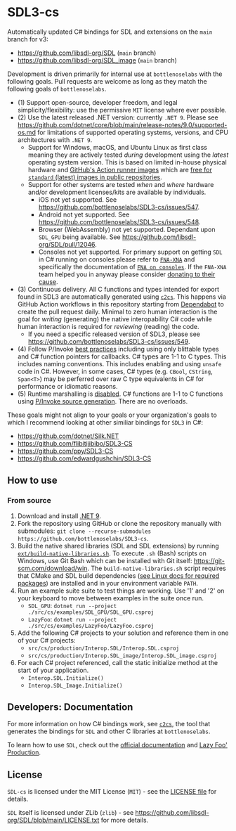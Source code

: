 # SDL3-cs

Automatically updated C# bindings for SDL and extensions on the `main` branch for v3:

-  https://github.com/libsdl-org/SDL (`main` branch)
-  https://github.com/libsdl-org/SDL_image (`main` branch)

Development is driven primarily for internal use at `bottlenoselabs` with the following goals. Pull requests are welcome as long as they match the following goals of `bottlenoselabs`.

- (1) Support open-source, developer freedom, and legal simplicity/flexibility: use the permissive  `MIT` license where ever possible.
- (2) Use the latest released .NET version: currently `.NET 9`. Please see https://github.com/dotnet/core/blob/main/release-notes/9.0/supported-os.md for limitations of supported operating systems, versions, and CPU architectures with `.NET 9`.
  - Support for Windows, macOS, and Ubuntu Linux as first class meaning they are actively tested *during* development using the *latest* operating system version. This is based on limited in-house physical hardware and [GitHub's Action runner images](https://github.com/actions/runner-images) which are [free for `standard` (latest) images in public repositories](https://docs.github.com/en/billing/managing-billing-for-your-products/managing-billing-for-github-actions/.about-billing-for-github-actions).
  - Support for other systems are tested *when* and *where* hardware and/or development licenses/kits are available by individuals.
    - iOS not yet supported. See https://github.com/bottlenoselabs/SDL3-cs/issues/547.
    - Android not yet supported. See https://github.com/bottlenoselabs/SDL3-cs/issues/548.
    - Browser (WebAssembly) not yet supported. Dependant upon `SDL_GPU` being available. See https://github.com/libsdl-org/SDL/pull/12046.
    - Consoles not yet supported. For primary support on getting `SDL` in C# running on consoles please refer to [`FNA-XNA`](`https://fna-xna.github.io`) and specifically the documentation of [`FNA on consoles`](https://fna-xna.github.io/docs/appendix/Appendix-B%3A-FNA-on-Consoles/#general-advice). If the `FNA-XNA` team helped you in anyway please consider [donating to their cause](https://github.com/sponsors/flibitijibibo).
- (3) Continuous delivery. All C functions and types intended for export found in SDL3 are automatically generated using [`c2cs`](https://github.com/bottlenoselabs/c2cs). This happens via GitHub Action workflows in this repository starting from [Dependabot](https://docs.github.com/en/code-security/dependabot/dependabot-version-updates/about-dependabot-version-updates#) to create the pull request daily. Minimal to zero human interaction is the goal for *writing* (generating) the native interopability C# code while human interaction is required for *reviewing* (reading) the code.
  - If you need a specific released version of SDL3, please see https://github.com/bottlenoselabs/SDL3-cs/issues/549.
- (4) Follow P/Invoke [best practices](https://learn.microsoft.com/en-us/dotnet/standard/native-interop/best-practices) including using only blittable types and C# function pointers for callbacks. C# types are 1-1 to C types. This includes naming conventions. This includes enabling and using `unsafe` code in C#. However, in some cases, C# types (e.g. `CBool`, `CString`, `Span<T>`) may be perferred over raw C type equivalents in C# for performance or idiomatic reasons.
- (5) Runtime marshalling is [disabled](https://learn.microsoft.com/en-us/dotnet/standard/native-interop/disabled-marshalling). C# functions are 1-1 to C functions using [P/Invoke source generation](https://learn.microsoft.com/en-us/dotnet/standard/native-interop/pinvoke-source-generation). There are no overloads.

These goals might not align to your goals or your organization's goals to which I recommend looking at other similiar bindings for `SDL3` in C#:

- https://github.com/dotnet/Silk.NET
- https://github.com/flibitijibibo/SDL3-CS
- https://github.com/ppy/SDL3-CS
- https://github.com/edwardgushchin/SDL3-CS

## How to use

### From source

1. Download and install [.NET 9](https://dotnet.microsoft.com/download).
2. Fork the repository using GitHub or clone the repository manually with submodules: `git clone --recurse-submodules https://github.com/bottlenoselabs/SDL3-cs`.
3. Build the native shared libraries (SDL and SDL extensions) by running [`ext/build-native-libraries.sh`](./ext/build-native-libraries.sh). To execute `.sh` (Bash) scripts on Windows, use Git Bash which can be installed with Git itself: https://git-scm.com/download/win. The `build-native-libraries.sh` script requires that CMake and SDL build dependencies ([see Linux docs for required packages](https://wiki.libsdl.org/SDL3/README/linux)) are installed and in your environment variable `PATH`.
4. Run an example suite suite to test things are working. Use '1' and '2' on your keyboard to move between examples in the suite once run.
   - `SDL_GPU`: `dotnet run --project ./src/cs/examples/SDL_GPU/SDL_GPU.csproj`
   - `LazyFoo`: `dotnet run --project ./src/cs/examples/LazyFoo/LazyFoo.csproj`
5. Add the following C# projects to your solution and reference them in one of your C# projects:
    - `src/cs/production/Interop.SDL/Interop.SDL.csproj`
    - `src/cs/production/Interop.SDL_image/Interop.SDL_image.csproj`
6. For each C# project referenced, call the static initialize method at the start of your application.
    - `Interop.SDL.Initialize()`
    - `Interop.SDL_Image.Initialize()` 

## Developers: Documentation

For more information on how C# bindings work, see [`c2cs`](https://github.com/lithiumtoast/c2cs), the tool that generates the bindings for `SDL` and other C libraries at `bottlenoselabs`.

To learn how to use `SDL`, check out the [official documentation](https://wiki.libsdl.org/SDL3) and [Lazy Foo' Production](https://lazyfoo.net/tutorials/SDL).

## License

`SDL-cs` is licensed under the MIT License (`MIT`) - see the [LICENSE file](LICENSE) for details.

`SDL` itself is licensed under ZLib (`zlib`) - see https://github.com/libsdl-org/SDL/blob/main/LICENSE.txt for more details.
